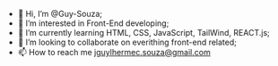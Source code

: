 - 👋 Hi, I’m @Guy-Souza;
- 👀 I’m interested in Front-End developing;
- 🌱 I’m currently learning HTML, CSS, JavaScript, TailWind, REACT.js;
- 💞️ I’m looking to collaborate on everithing front-end related;
- 📫 How to reach me jguylhermec.souza@gmail.com

<!---
Guy-Souza/Guy-Souza is a ✨ special ✨ repository because its `README.md` (this file) appears on your GitHub profile.
You can click the Preview link to take a look at your changes.
--->
